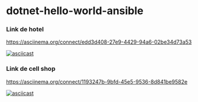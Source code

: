 # dotnet-hello-world-ansible

### Link de hotel
https://asciinema.org/connect/edd3d408-27e9-4429-94a6-02be34d73a53

[![asciicast](https://asciinema.org/a/KWb0ML4AbkAfiwOKQVu4asyKf.svg)](https://asciinema.org/a/KWb0ML4AbkAfiwOKQVu4asyKf)


### Link de cell shop
https://asciinema.org/connect/1193247b-9bfd-45e5-9536-8d841be9582e

[![asciicast](https://asciinema.org/a/1VD8TvHkDzLsrlaLtt8Qxve3u.svg)](https://asciinema.org/a/1VD8TvHkDzLsrlaLtt8Qxve3u)
